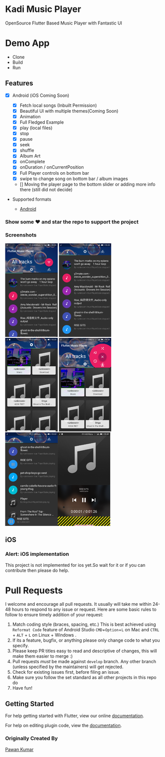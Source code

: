 # Kadi Music Player

OpenSource Flutter Based Music Player with Fantastic UI

# Demo App

* Clone 
* Build
* Run

## Features

* [x] Android (iOS Coming Soon)

  * [x] Fetch local songs (Inbuilt Permission) 
  * [x] Beautiful UI with multiple themes(Coming Soon)
  * [x] Animation
  * [x] Full Fledged Example
  * [x] play (local files)
  * [x] stop
  * [x] pause
  * [x] seek
  * [x] shuffle
  * [x] Album Art
  * [x] onComplete
  * [x] onDuration / onCurrentPosition
  * [x] Full Player controls on bottom bar 
  * [x] swipe to change song on bottom bar / album images
  * [] Moving the player page to the bottom slider or adding more info there (still did not decide)

* Supported formats

  * [Android](https://developer.android.com/guide/topics/media/media-formats.html)

### Show some :heart: and star the repo to support the project

### Screenshots

<img src="Screenshot_20190406-150105.png" height="300em" /> <img src="Screenshot_20190406-150116.png" height="300em" /> <img src="Screenshot_20190406-150131.png" height="300em" /> <img src="Screenshot_20190406-150152.png" height="300em" /> <img src="Screenshot_20190406-150214.png" height="300em" /><img src="Screenshot_20190406-150233.png" height="300em" />




## iOS

### Alert: iOS implementation

This project is not implemented for ios yet.So wait for it or if you can contribute then please do help.

# Pull Requests

I welcome and encourage all pull requests. It usually will take me within 24-48 hours to respond to any issue or request. Here are some basic rules to follow to ensure timely addition of your request:

1.  Match coding style (braces, spacing, etc.) This is best achieved using `Reformat Code` feature of Android Studio `CMD`+`Option`+`L` on Mac and `CTRL` + `ALT` + `L` on Linux + Windows .
2.  If its a feature, bugfix, or anything please only change code to what you specify.
3.  Please keep PR titles easy to read and descriptive of changes, this will make them easier to merge :)
4.  Pull requests _must_ be made against `develop` branch. Any other branch (unless specified by the maintainers) will get rejected.
5.  Check for existing issues first, before filing an issue.
6.  Make sure you follow the set standard as all other projects in this repo do
7.  Have fun!


## Getting Started

For help getting started with Flutter, view our online
[documentation](http://flutter.io/).

For help on editing plugin code, view the [documentation](https://flutter.io/platform-plugins/#edit-code).




### Originally Created By

[Pawan Kumar](https://github.com/iampawan) 